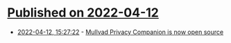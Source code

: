 # [Published on 2022-04-12](index.md)

* [2022-04-12, 15:27:22](https://news.ycombinator.com/item?id=31003973) - [Mullvad Privacy Companion is now open source](https://mullvad.net/en/blog/2022/3/22/mullvad-privacy-companion-now-open-source/)
